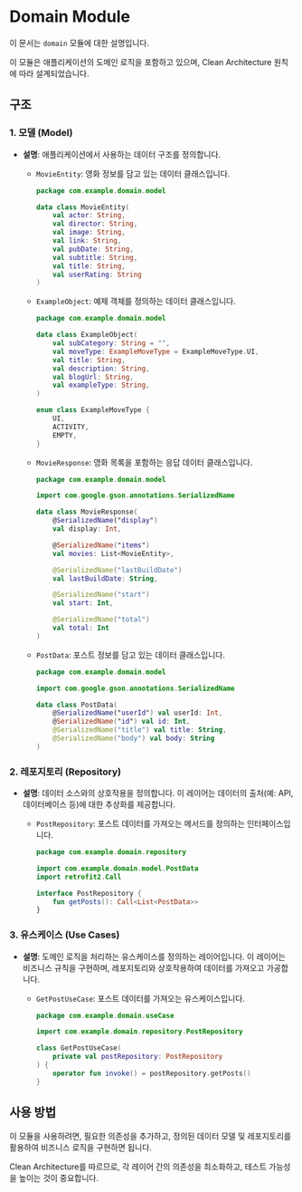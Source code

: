 # Domain Module

이 문서는 `domain` 모듈에 대한 설명입니다.

이 모듈은 애플리케이션의 도메인 로직을 포함하고 있으며, Clean Architecture 원칙에 따라 설계되었습니다.

## 구조

### 1. 모델 (Model)

- **설명**: 애플리케이션에서 사용하는 데이터 구조를 정의합니다.

  - `MovieEntity`: 영화 정보를 담고 있는 데이터 클래스입니다.
  
    ```kotlin
    package com.example.domain.model

    data class MovieEntity(
        val actor: String,
        val director: String,
        val image: String,
        val link: String,
        val pubDate: String,
        val subtitle: String,
        val title: String,
        val userRating: String
    )
    ```

  - `ExampleObject`: 예제 객체를 정의하는 데이터 클래스입니다.
  
    ```kotlin
    package com.example.domain.model

    data class ExampleObject(
        val subCategory: String = "",
        val moveType: ExampleMoveType = ExampleMoveType.UI,
        val title: String,
        val description: String,
        val blogUrl: String,
        val exampleType: String,
    )

    enum class ExampleMoveType {
        UI,
        ACTIVITY,
        EMPTY,
    }
    ```

  - `MovieResponse`: 영화 목록을 포함하는 응답 데이터 클래스입니다.
  
    ```kotlin
    package com.example.domain.model

    import com.google.gson.annotations.SerializedName

    data class MovieResponse(
        @SerializedName("display")
        val display: Int,

        @SerializedName("items")
        val movies: List<MovieEntity>,

        @SerializedName("lastBuildDate")
        val lastBuildDate: String,

        @SerializedName("start")
        val start: Int,

        @SerializedName("total")
        val total: Int
    )
    ```

  - `PostData`: 포스트 정보를 담고 있는 데이터 클래스입니다.
  
    ```kotlin
    package com.example.domain.model

    import com.google.gson.annotations.SerializedName

    data class PostData(
        @SerializedName("userId") val userId: Int,
        @SerializedName("id") val id: Int,
        @SerializedName("title") val title: String,
        @SerializedName("body") val body: String
    )
    ```

### 2. 레포지토리 (Repository)

- **설명**: 데이터 소스와의 상호작용을 정의합니다. 이 레이어는 데이터의 출처(예: API, 데이터베이스 등)에 대한 추상화를 제공합니다.

  - `PostRepository`: 포스트 데이터를 가져오는 메서드를 정의하는 인터페이스입니다.
  
    ```kotlin
    package com.example.domain.repository

    import com.example.domain.model.PostData
    import retrofit2.Call

    interface PostRepository {
        fun getPosts(): Call<List<PostData>>
    }
    ```

### 3. 유스케이스 (Use Cases)

- **설명**: 도메인 로직을 처리하는 유스케이스를 정의하는 레이어입니다. 이 레이어는 비즈니스 규칙을 구현하며, 레포지토리와 상호작용하여 데이터를 가져오고 가공합니다.

  - `GetPostUseCase`: 포스트 데이터를 가져오는 유스케이스입니다.
  
    ```kotlin
    package com.example.domain.useCase

    import com.example.domain.repository.PostRepository

    class GetPostUseCase(
        private val postRepository: PostRepository
    ) {
        operator fun invoke() = postRepository.getPosts()
    }
    ```

## 사용 방법

이 모듈을 사용하려면, 필요한 의존성을 추가하고, 정의된 데이터 모델 및 레포지토리를 활용하여 비즈니스 로직을 구현하면 됩니다.

Clean Architecture를 따르므로, 각 레이어 간의 의존성을 최소화하고, 테스트 가능성을 높이는 것이 중요합니다.